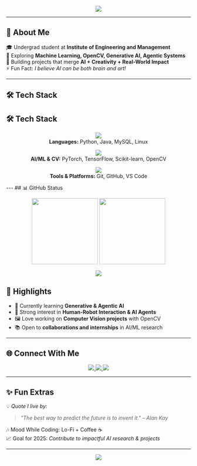 <!-- Profile Header -->
<p align="center">
  <img src="https://readme-typing-svg.herokuapp.com?size=30&color=36BCF7&center=true&vCenter=true&width=600&lines=👋+Hi,+I'm+Swastik+Banerjee!;🚀+ML+%7C+AI+%7C+Computer+Vision+Explorer;✨+Generative+AI+%7C+Agentic+AI+Learner;💡+Always+Learning,+Always+Building" />
</p>

---

## 🌌 About Me  

🎓 Undergrad student at **Institute of Engineering and Management**  
🤖 Exploring **Machine Learning, OpenCV, Generative AI, Agentic Systems**  
🔭 Building projects that merge **AI + Creativity + Real-World Impact**  
⚡ Fun Fact: *I believe AI can be both brain and art!*  

---

## 🛠️ Tech Stack  

## 🛠️ Tech Stack  

<p align="center">
  <!-- Languages -->
  <img src="https://skillicons.dev/icons?i=python,java,mysql,linux&theme=dark" /><br>
  <b>Languages:</b> Python, Java, MySQL, Linux  
</p>

<p align="center">
  <!-- AI/ML -->
  <img src="https://skillicons.dev/icons?i=pytorch,tensorflow,sklearn,opencv&theme=dark" /><br>
  <b>AI/ML & CV:</b> PyTorch, TensorFlow, Scikit-learn, OpenCV  
</p>

<p align="center">
  <!-- Tools -->
  <img src="https://skillicons.dev/icons?i=git,github,vscode&theme=dark" /><br>
  <b>Tools & Platforms:</b> Git, GitHub, VS Code  
</p>
---
## 📊 GitHub Status  

<p align="center">
  <img src="https://github-readme-stats.vercel.app/api?username=swastik19ba&show_icons=true&theme=radical&hide_border=true" height="180px"/>
  <img src="https://github-readme-streak-stats.herokuapp.com/?user=swastik19ba&theme=radical&hide_border=true" height="180px"/>
</p>

<p align="center">
  <img src="https://github-profile-summary-cards.vercel.app/api/cards/profile-details?username=swastik19ba&theme=radical" />
</p>

## 🌟 Highlights  

- 🚀 Currently learning **Generative & Agentic AI**
- 🧠 Strong interest in **Human-Robot Interaction & AI Agents**
- 🖼️ Love working on **Computer Vision projects** with OpenCV  
- 📚 Open to **collaborations and internships** in AI/ML research  

---

## 🌐 Connect With Me  

<p align="center">
  <a href="https://linkedin.com/in/YOUR-LINKEDIN" target="_blank">
    <img src="https://img.shields.io/badge/LinkedIn-0077B5.svg?style=for-the-badge&logo=linkedin&logoColor=white" />
  </a>
  <a href="mailto:YOURMAIL@gmail.com" target="_blank">
    <img src="https://img.shields.io/badge/Email-D14836.svg?style=for-the-badge&logo=gmail&logoColor=white" />
  </a>
  <a href="https://twitter.com/YOUR-TWITTER" target="_blank">
    <img src="https://img.shields.io/badge/Twitter-1DA1F2.svg?style=for-the-badge&logo=twitter&logoColor=white" />
  </a>
</p>

---

## ✨ Fun Extras  

💡 *Quote I live by:*  
> *"The best way to predict the future is to invent it." – Alan Kay*  

🎶 Mood While Coding: Lo-Fi + Coffee ☕  
📈 Goal for 2025: *Contribute to impactful AI research & projects*  

---

<p align="center">
  <img src="https://capsule-render.vercel.app/api?type=waving&height=120&color=36BCF7&section=footer" />
</p>
